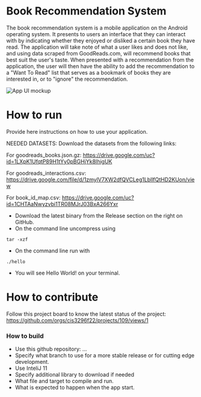 # Book Recommendation System

The book recommendation system is a mobile application on the Android operating system. It presents to users an interface that they can interact with by indicating whether they enjoyed or disliked a certain book they have read. The application will take note of what a user likes and does not like, and using data scraped from GoodReads.com, will recommend books that best suit the user's taste. When presented with a recommendation from the application, the user will then have the ability to add the recommendation to a "Want To Read" list that serves as a bookmark of books they are interested in, or to "ignore" the recommendation.


![App UI mockup](https://i.postimg.cc/5yG3BHPL/phone3.jpg)

# How to run
Provide here instructions on how to use your application.  


NEEDED DATASETS:
Download the datasets from the following links:

For goodreads_books.json.gz:
 https://drive.google.com/uc?id=1LXpK1UfqtP89H1tYy0pBGHjYk8IhigUK
 
For goodreads_interactions.csv:
https://drive.google.com/file/d/1zmylV7XW2dfQVCLeg1LbllfQtHD2KUon/view

For book_id_map.csv:
https://drive.google.com/uc?id=1CHTAaNwyzvbi1TR08MJrJ03BxA266Yxr


- Download the latest binary from the Release section on the right on GitHub.  
- On the command line uncompress using
```
tar -xzf  
```
- On the command line run with
```
./hello
```
- You will see Hello World! on your terminal. 

# How to contribute
Follow this project board to know the latest status of the project: https://github.com/orgs/cis3296f22/projects/109/views/1

### How to build
- Use this github repository: ... 
- Specify what branch to use for a more stable release or for cutting edge development.  
- Use InteliJ 11
- Specify additional library to download if needed 
- What file and target to compile and run. 
- What is expected to happen when the app start. 
